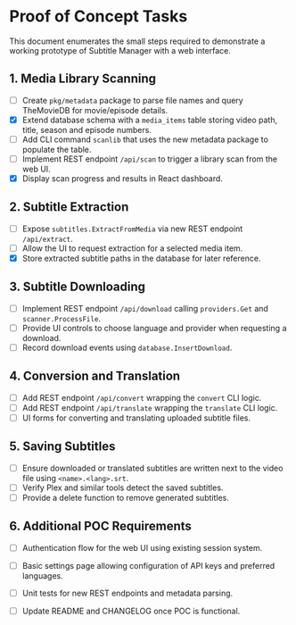 # Proof of Concept Tasks

This document enumerates the small steps required to demonstrate a working prototype of Subtitle Manager with a web interface.

## 1. Media Library Scanning
- [ ] Create `pkg/metadata` package to parse file names and query TheMovieDB for movie/episode details.
- [x] Extend database schema with a `media_items` table storing video path, title, season and episode numbers.
- [ ] Add CLI command `scanlib` that uses the new metadata package to populate the table.
- [ ] Implement REST endpoint `/api/scan` to trigger a library scan from the web UI.
- [x] Display scan progress and results in React dashboard.

## 2. Subtitle Extraction
- [ ] Expose `subtitles.ExtractFromMedia` via new REST endpoint `/api/extract`.
- [ ] Allow the UI to request extraction for a selected media item.
 - [x] Store extracted subtitle paths in the database for later reference.

## 3. Subtitle Downloading
- [ ] Implement REST endpoint `/api/download` calling `providers.Get` and `scanner.ProcessFile`.
- [ ] Provide UI controls to choose language and provider when requesting a download.
- [ ] Record download events using `database.InsertDownload`.

## 4. Conversion and Translation
- [ ] Add REST endpoint `/api/convert` wrapping the `convert` CLI logic.
- [ ] Add REST endpoint `/api/translate` wrapping the `translate` CLI logic.
- [ ] UI forms for converting and translating uploaded subtitle files.

## 5. Saving Subtitles
- [ ] Ensure downloaded or translated subtitles are written next to the video file using `<name>.<lang>.srt`.
- [ ] Verify Plex and similar tools detect the saved subtitles.
- [ ] Provide a delete function to remove generated subtitles.

## 6. Additional POC Requirements
- [ ] Authentication flow for the web UI using existing session system.
- [ ] Basic settings page allowing configuration of API keys and preferred languages.
- [ ] Unit tests for new REST endpoints and metadata parsing.
- [ ] Update README and CHANGELOG once POC is functional.


